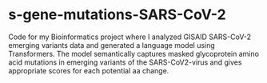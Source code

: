 # s-gene-mutations-SARS-CoV-2
Code for my Bioinformatics project where I analyzed GISAID SARS-CoV-2 emerging variants data and generated a language model using Transformers. The model semantically captures masked glycoprotein amino acid mutations in emerging variants of the SARS-CoV2-virus and gives appropriate scores for each potential aa change.
